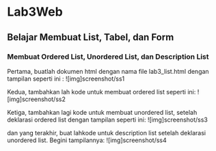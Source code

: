 # Lab3Web

## Belajar Membuat List, Tabel, dan Form

### Membuat Ordered List, Unordered List, dan Description List
Pertama, buatlah dokumen html dengan nama file lab3_list.html dengan tampilan seperti ini :
![img]screenshot/ss1

Kedua, tambahkan lah kode untuk membuat ordered list seperti ini:
![img]screenshot/ss2

Ketiga, tambahkan lagi kode untuk membuat unordered list, setelah deklarasi ordered list dengan tampilan seperti ini:
![img]screenshot/ss3

dan yang terakhir, buat lahkode untuk description list setelah deklarasi unordered list. Begini tampilannya:
![img]screenshot/ss4

